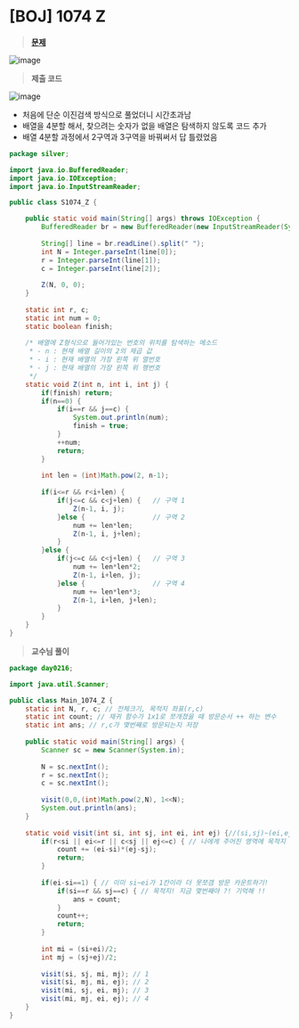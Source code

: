 # [BOJ] 1074 Z
> **[문제](https://www.acmicpc.net/problem/1074)**
> 
![image](https://user-images.githubusercontent.com/80896077/174647393-02e1bcf1-f220-458a-92dd-4507ba5e517c.png)

> **제출 코드**

![image](https://user-images.githubusercontent.com/80896077/174647428-78724692-5cc2-480b-9c67-b6f24648c17f.png)

- 처음에 단순 이진검색 방식으로 풀었더니 시간초과남
- 배열을 4분할 해서,  찾으려는 숫자가 없을 배열은 탐색하지 않도록 코드 추가
- 배열 4분할 과정에서 2구역과 3구역을 바꿔써서 답 틀렸었음


```java
package silver;

import java.io.BufferedReader;
import java.io.IOException;
import java.io.InputStreamReader;

public class S1074_Z {

	public static void main(String[] args) throws IOException {
		BufferedReader br = new BufferedReader(new InputStreamReader(System.in));
		
		String[] line = br.readLine().split(" ");
		int N = Integer.parseInt(line[0]);
		r = Integer.parseInt(line[1]);
		c = Integer.parseInt(line[2]);
		
		Z(N, 0, 0);
	}
	
	static int r, c;
	static int num = 0;
	static boolean finish;
	
	/* 배열에 Z형식으로 들어가있는 번호의 위치를 탐색하는 메소드
	 * - n : 현재 배열 길이의 2의 제곱 값
	 * - i : 현재 배열의 가장 왼쪽 위 열번호
	 * - j : 현재 배열의 가장 왼쪽 위 행번호
	 */
	static void Z(int n, int i, int j) {
		if(finish) return;
		if(n==0) {
			if(i==r && j==c) {
				System.out.println(num);
				finish = true;
			}
			++num;
			return;
		}
		
		int len = (int)Math.pow(2, n-1);
		
		if(i<=r && r<i+len) {
			if(j<=c && c<j+len) {	// 구역 1
				Z(n-1, i, j);
			}else {					// 구역 2
				num += len*len;
				Z(n-1, i, j+len);
			}
		}else {
			if(j<=c && c<j+len) {	// 구역 3
				num += len*len*2;
				Z(n-1, i+len, j);
			}else {					// 구역 4
				num += len*len*3;
				Z(n-1, i+len, j+len);
			}
		}
	}
}
```

> **교수님 풀이**
> 

```java
package day0216;

import java.util.Scanner;

public class Main_1074_Z {
	static int N, r, c; // 전체크기, 목적지 좌표(r,c)
	static int count; // 재귀 함수가 1x1로 쪼개졌을 때 방문순서 ++ 하는 변수
	static int ans; // r,c가 몇번째로 방문되는지 저장
	
	public static void main(String[] args) {
		Scanner sc = new Scanner(System.in);
		
		N = sc.nextInt();
		r = sc.nextInt();
		c = sc.nextInt();
		
		visit(0,0,(int)Math.pow(2,N), 1<<N);
		System.out.println(ans);
	}
	
	static void visit(int si, int sj, int ei, int ej) {//(si,sj)~(ei,ej)
		if(r<si || ei<=r || c<sj || ej<=c) { // 나에게 주어진 영역에 목적지 없으면 ? 그냥 내영역 한꺼번에 방문카운트 처리
			count += (ei-si)*(ej-sj);
			return;
		}
		
		if(ei-si==1) { // 이미 si~ei가 1칸이라 더 못쪼갬 방문 카운트하기!
			if(si==r && sj==c) { // 목적지! 지금 몇번째야 ?! 기억해 !!
				ans = count;
			}
			count++;
			return;
		}
		
		int mi = (si+ei)/2;
		int mj = (sj+ej)/2;
		
		visit(si, sj, mi, mj); // 1
		visit(si, mj, mi, ej); // 2
		visit(mi, sj, ei, mj); // 3
		visit(mi, mj, ei, ej); // 4
	}
}
```
